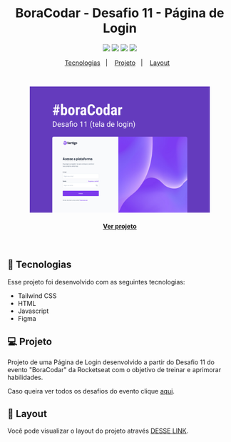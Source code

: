 <h1 align="center">BoraCodar - Desafio 11 - Página de Login</h1>

<p align="center">
  <a alt="HTML5">
    <img src="https://img.shields.io/badge/HTML5-E34F26?logo=html5&logoColor=fff&style=for-the-badge" />
  </a>
  <a alt="Tailwind">
    <img src="https://img.shields.io/badge/TAILWINDCSS-%2338B2AC.svg?style=for-the-badge&logo=tailwind-css&logoColor=white" />
  </a>
  <a alt="Javascript">
    <img src="https://img.shields.io/badge/JAVASCRIPT-F7DF1E?logo=javascript&logoColor=000&style=for-the-badge" />
  </a>
  <a alt="Figma">
     <img src="https://img.shields.io/badge/Figma-F24E1E?style=for-the-badge&logo=figma&logoColor=white" />
  </a>
</p>

<p align="center">
  <a href="#-tecnologias">Tecnologias</a>&nbsp;&nbsp;&nbsp;|&nbsp;&nbsp;&nbsp;
  <a href="#-projeto">Projeto</a>&nbsp;&nbsp;&nbsp;|&nbsp;&nbsp;&nbsp;
  <a href="#-layout">Layout</a>&nbsp;&nbsp;&nbsp;
</p>

<br>
<p align="center">
  <img alt="Imagem do projeto." src=".github/preview11.jpg" width="80%">
</p>

<h4 align="center">
  
  [Ver projeto](https://gabrielcenteiofreitas.github.io/estudos-rocketseat-boracodar11-pagina_de_login/)
</h4>

<br>


## 🚀 Tecnologias

Esse projeto foi desenvolvido com as seguintes tecnologias:

- Tailwind CSS
- HTML
- Javascript
- Figma


## 💻 Projeto

Projeto de uma Página de Login desenvolvido a partir do Desafio 11 do evento "BoraCodar" da Rocketseat com o objetivo de treinar e aprimorar habilidades.

Caso queira ver todos os desafios do evento clique [aqui](https://github.com/GabrielCenteioFreitas/estudos-rocketseat-boracodar).

## 🔖 Layout

Você pode visualizar o layout do projeto através [DESSE LINK](https://www.figma.com/community/file/1217810469465160264).
